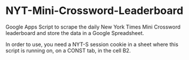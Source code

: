 # NYT-Mini-Crossword-Leaderboard

Google Apps Script to scrape the daily New York Times Mini Crossword leaderboard and store the data in a Google Spreadsheet. 

In order to use, you need a NYT-S session cookie in a sheet where this script is running on, on a CONST tab, in the cell B2. 

